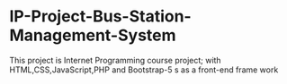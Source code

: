 # IP-Project-Bus-Station-Management-System
This project is Internet Programming course project; with HTML,CSS,JavaScript,PHP and Bootstrap-5 s as a front-end frame work
